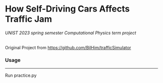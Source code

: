 # How Self-Driving Cars Affects Traffic Jam

###### UNIST 2023 spring semester Computational Physics term project

Original Project from <https://github.com/BilHim/trafficSimulator>

### Usage

------------
Run practice.py
